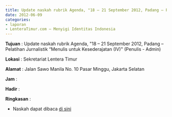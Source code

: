 ```yaml
---
title: Update naskah rubrik Agenda, "18 – 21 September 2012, Padang – Pelatihan Jurnalistik “Menulis untuk Kesederajatan (IV)" (Penulis - Admin)
date: 2012-06-09
categories:
- laporan
- LenteraTimur.com – Menyigi Identitas Indonesia
---
```


**Tujuan** : Update naskah rubrik Agenda, "18 – 21 September 2012, Padang – Pelatihan Jurnalistik “Menulis untuk Kesederajatan (IV)" (Penulis - Admin)

**Lokasi** : Sekretariat Lentera Timur 

**Alamat** : Jalan Sawo Manila No. 10 Pasar Minggu, Jakarta Selatan

**Jam** : 

**Hadir** :  


**Ringkasan** : 
* Naskah dapat dibaca [di sini](http://www.lenteratimur.com/18-21-september-2012-padang-pelatihan-jurnalistik-menulis-untuk-kesederajatan-iv/)
